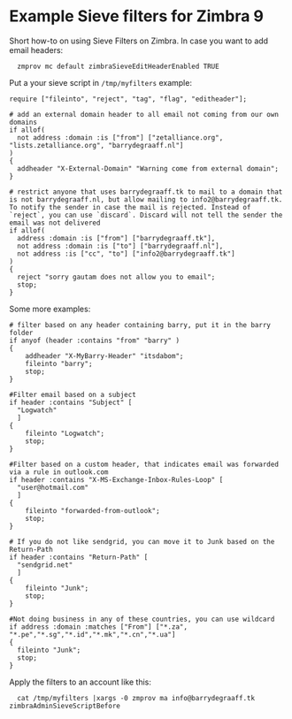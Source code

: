 # Example Sieve filters for Zimbra 9

Short how-to on using Sieve Filters on Zimbra. In case you want to add email headers:

      zmprov mc default zimbraSieveEditHeaderEnabled TRUE

Put a your sieve script in `/tmp/myfilters` example:

```
require ["fileinto", "reject", "tag", "flag", "editheader"];

# add an external domain header to all email not coming from our own domains
if allof(
  not address :domain :is ["from"] ["zetalliance.org", "lists.zetalliance.org", "barrydegraaff.nl"]
)
{
  addheader "X-External-Domain" "Warning come from external domain";
}

# restrict anyone that uses barrydegraaff.tk to mail to a domain that is not barrydegraaff.nl, but allow mailing to info2@barrydegraaff.tk. To notify the sender in case the mail is rejected. Instead of `reject`, you can use `discard`. Discard will not tell the sender the email was not delivered
if allof(
  address :domain :is ["from"] ["barrydegraaff.tk"],
  not address :domain :is ["to"] ["barrydegraaff.nl"],
  not address :is ["cc", "to"] ["info2@barrydegraaff.tk"]
)
{
  reject "sorry gautam does not allow you to email";
  stop;
}
```

Some more examples:

```
# filter based on any header containing barry, put it in the barry folder
if anyof (header :contains "from" "barry" )
{
    addheader "X-MyBarry-Header" "itsdabom";
    fileinto "barry";
    stop;
}

#Filter email based on a subject
if header :contains "Subject" [
  "Logwatch"
  ]
{
    fileinto "Logwatch";
    stop;
}

#Filter based on a custom header, that indicates email was forwarded via a rule in outlook.com
if header :contains "X-MS-Exchange-Inbox-Rules-Loop" [
  "user@hotmail.com"
  ]
{
    fileinto "forwarded-from-outlook";
    stop;
}

# If you do not like sendgrid, you can move it to Junk based on the Return-Path
if header :contains "Return-Path" [
  "sendgrid.net"
  ]
{
    fileinto "Junk";
    stop;
}

#Not doing business in any of these countries, you can use wildcard 
if address :domain :matches ["From"] ["*.za", "*.pe","*.sg","*.id","*.mk","*.cn","*.ua"]
{
  fileinto "Junk";
  stop;
}

```

Apply the filters to an account like this:

      cat /tmp/myfilters |xargs -0 zmprov ma info@barrydegraaff.tk zimbraAdminSieveScriptBefore


